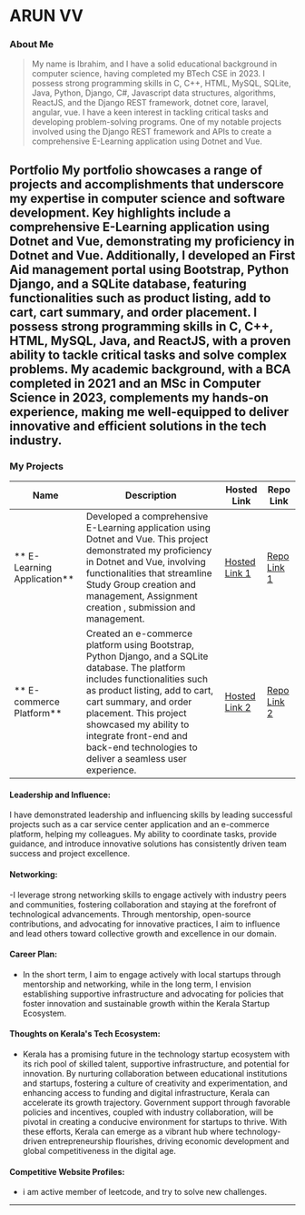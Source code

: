 # ARUN VV

### About Me

> My name is Ibrahim, and I have a solid educational background in computer science,
> having completed my BTech CSE in 2023.
> I possess strong programming skills in C, C++, HTML, MySQL, SQLite, Java, Python, Django, C#, Javascript
>  data structures, algorithms, ReactJS, and the Django REST framework, dotnet core, laravel, angular, vue.
> I have a keen interest in tackling critical tasks and developing problem-solving programs.
>  One of my notable projects involved using the Django REST framework and APIs to create a comprehensive
> E-Learning application using Dotnet and Vue.



## Portfolio My portfolio showcases a range of projects and accomplishments that underscore my expertise in computer science and software development. Key highlights include a comprehensive E-Learning application using Dotnet and Vue, demonstrating my proficiency in Dotnet and Vue. Additionally, I developed an First Aid management portal using Bootstrap, Python Django, and a SQLite database, featuring functionalities such as product listing, add to cart, cart summary, and order placement. I possess strong programming skills in C, C++, HTML, MySQL, Java, and ReactJS, with a proven ability to tackle critical tasks and solve complex problems. My academic background, with a BCA completed in 2021 and an MSc in Computer Science in 2023, complements my hands-on experience, making me well-equipped to deliver innovative and efficient solutions in the tech industry.



### My Projects

| Name                | Description                                                               | Hosted Link                              | Repo Link                                                      |
|---------------------|---------------------------------------------------------------------------|------------------------------------------|----------------------------------------------------------------|
| ** E-Learning Application**  | Developed a comprehensive E-Learning application using Dotnet and Vue. This project demonstrated my proficiency in Dotnet and Vue, involving functionalities that streamline Study Group creation and management, Assignment creation , submission and management.                                            | [Hosted Link 1](https://example.com)    | [Repo Link 1](https://github.com/username/project1)             |
| ** E-commerce Platform**  | Created an e-commerce platform using Bootstrap, Python Django, and a SQLite database. The platform includes functionalities such as product listing, add to cart, cart summary, and order placement. This project showcased my ability to integrate front-end and back-end technologies to deliver a seamless user experience.                                              | [Hosted Link 2](https://example.com)    | [Repo Link 2](https://github.com/username/project2)             |

#### Leadership and Influence:

I have demonstrated leadership and influencing skills by leading successful projects such as a car service center application and an e-commerce platform, helping my colleagues. My ability to coordinate tasks, provide guidance, and introduce innovative solutions has consistently driven team success and project excellence.

#### Networking:
-I leverage strong networking skills to engage actively with industry peers and communities, fostering collaboration and staying at the forefront of technological advancements. Through mentorship, open-source contributions, and advocating for innovative practices, I aim to influence and lead others toward collective growth and excellence in our domain.
#### Career Plan:

- In the short term, I aim to engage actively with local startups through mentorship and networking, while in the long term, I envision establishing supportive infrastructure and advocating for policies that foster innovation and sustainable growth within the Kerala Startup Ecosystem.

#### Thoughts on Kerala's Tech Ecosystem:

- Kerala has a promising future in the technology startup ecosystem with its rich pool of skilled talent, supportive infrastructure, and potential for innovation. By nurturing collaboration between educational institutions and startups, fostering a culture of creativity and experimentation, and enhancing access to funding and digital infrastructure, Kerala can accelerate its growth trajectory. Government support through favorable policies and incentives, coupled with industry collaboration, will be pivotal in creating a conducive environment for startups to thrive. With these efforts, Kerala can emerge as a vibrant hub where technology-driven entrepreneurship flourishes, driving economic development and global competitiveness in the digital age.








#### Competitive Website Profiles:

- i am active member of leetcode, and try to solve new challenges.





---
